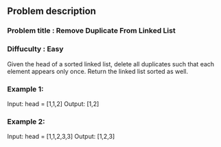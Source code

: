## Problem description
### Problem title : Remove Duplicate From Linked List
### Diffuculty : Easy

Given the head of a sorted linked list, delete all duplicates such that each element appears only once. Return the linked list sorted as well.

 

### Example 1:

Input: head = [1,1,2]
Output: [1,2]

### Example 2:

Input: head = [1,1,2,3,3]
Output: [1,2,3]
